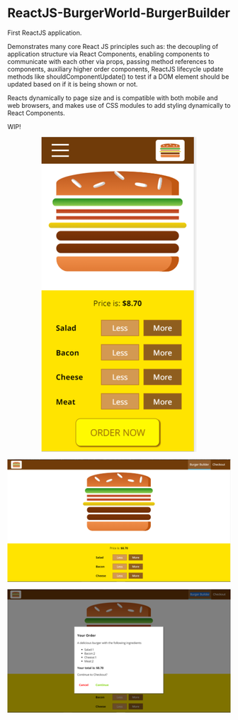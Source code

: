 # ReactJS-BurgerWorld-BurgerBuilder
First ReactJS application.

Demonstrates many core React JS principles such as: the decoupling of application structure via React Components, enabling components to communicate with each other via props, passing method references to components, auxiliary higher order components, ReactJS lifecycle update methods like shouldComponentUpdate() to test if a DOM element should be updated based on if it is being shown or not.

Reacts dynamically to page size and is compatible with both mobile and web browsers, and makes use of CSS modules to add styling dynamically to React Components.

WIP!

<p align="center">
<img src="./Capture.PNG" width="350"/>  
</p>

<p align="center">
<img src="./Capture1.PNG" width="650"/>  
</p>

<p align="center">
<img src="./Capture2.PNG" width="650"/>  
</p>
